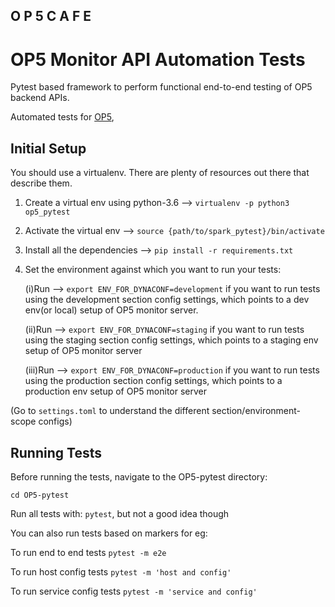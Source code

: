 ## O P 5 C A F E

# OP5 Monitor API Automation Tests

Pytest based framework to perform functional end-to-end testing of OP5 backend APIs.

Automated tests for [OP5](https://github.com/bondnotanymore/OP5CAFE),

## Initial Setup

You should use a virtualenv. There are plenty of resources out there that describe them.

1. Create a virtual env using python-3.6 --> `virtualenv -p python3 op5_pytest`
2. Activate the virtual env --> `source {path/to/spark_pytest}/bin/activate`
3. Install all the dependencies --> `pip install -r requirements.txt`
4. Set the environment against which you want to run your tests:

   (i)Run --> `export ENV_FOR_DYNACONF=development` if you want to run tests using the development section config 
   settings, which points to a dev env(or local) setup of OP5 monitor server.
   
   (ii)Run --> `export ENV_FOR_DYNACONF=staging` if you want to run tests using the staging section config settings,
   which points to a staging env setup of OP5 monitor server
   
   (iii)Run --> `export ENV_FOR_DYNACONF=production` if you want to run tests using the production section config 
   settings, which points to a production env setup of OP5 monitor server
   
(Go to `settings.toml` to understand the different section/environment-scope configs)

## Running Tests

Before running the tests, navigate to the OP5-pytest directory:

`cd OP5-pytest`

Run all tests with: `pytest`, but not a good idea though

You can also run tests based on markers for eg:

To run end to end tests
`pytest -m e2e`

To run host config tests
`pytest -m 'host and config'`

To run service config tests
`pytest -m 'service and config'`